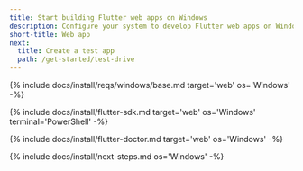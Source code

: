 ```yaml
---
title: Start building Flutter web apps on Windows
description: Configure your system to develop Flutter web apps on Windows.
short-title: Web app
next:
  title: Create a test app
  path: /get-started/test-drive
---
```


{% include docs/install/reqs/windows/base.md target='web' os='Windows' -%}

{% include docs/install/flutter-sdk.md target='web' os='Windows' terminal='PowerShell' -%}

{% include docs/install/flutter-doctor.md target='web' os='Windows' -%}

{% include docs/install/next-steps.md os='Windows' -%}
